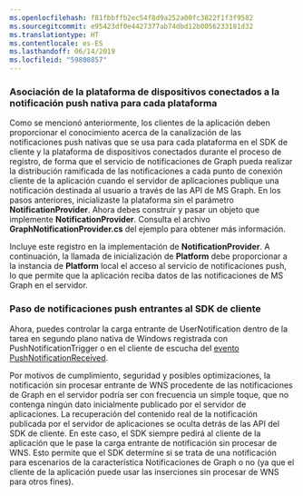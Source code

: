 ```yaml
---
ms.openlocfilehash: f81fbbffb2ec54f8d9a252a00fc3822f1f3f9582
ms.sourcegitcommit: e95423df0e4427377ab74dbd12b0056233181d32
ms.translationtype: HT
ms.contentlocale: es-ES
ms.lasthandoff: 06/14/2019
ms.locfileid: "59800857"
---
```

### <a name="associate-the-connected-devices-platform-with-the-native-push-notification-for-each-platform"></a>Asociación de la plataforma de dispositivos conectados a la notificación push nativa para cada plataforma 

Como se mencionó anteriormente, los clientes de la aplicación deben proporcionar el conocimiento acerca de la canalización de las notificaciones push nativas que se usa para cada plataforma en el SDK de cliente y la plataforma de dispositivos conectados durante el proceso de registro, de forma que el servicio de notificaciones de Graph pueda realizar la distribución ramificada de las notificaciones a cada punto de conexión cliente de la aplicación cuando el servidor de aplicaciones publique una notificación destinada al usuario a través de las API de MS Graph.
En los pasos anteriores, inicializaste la plataforma sin el parámetro **NotificationProvider**. Ahora debes construir y pasar un objeto que implemente **NotificationProvider**. Consulta el archivo **GraphNotificationProvider.cs** del ejemplo para obtener más información. 



Incluye este registro en la implementación de **NotificationProvider**. A continuación, la llamada de inicialización de **Platform** debe proporcionar a la instancia de **Platform** local el acceso al servicio de notificaciones push, lo que permite que la aplicación reciba datos de las notificaciones de MS Graph en el servidor. 

### <a name="pass-incoming-push-notifications-to-the-client-sdk"></a>Paso de notificaciones push entrantes al SDK de cliente
Ahora, puedes controlar la carga entrante de UserNotification dentro de la tarea en segundo plano nativa de Windows registrada con PushNotificationTrigger o en el cliente de escucha del [evento PushNotificationReceived](https://docs.microsoft.com/en-us/uwp/api/windows.networking.pushnotifications.pushnotificationchannel.pushnotificationreceived). 

Por motivos de cumplimiento, seguridad y posibles optimizaciones, la notificación sin procesar entrante de WNS procedente de las notificaciones de Graph en el servidor podría ser con frecuencia un simple toque, que no contenga ningún dato inicialmente publicado por el servidor de aplicaciones. La recuperación del contenido real de la notificación publicada por el servidor de aplicaciones se oculta detrás de las API del SDK de cliente. En este caso, el SDK siempre pedirá al cliente de la aplicación que le pase la carga entrante de notificación sin procesar de WNS. Esto permite que el SDK determine si se trata de una notificación para escenarios de la característica Notificaciones de Graph o no (ya que el cliente de la aplicación puede usar las inserciones sin procesar de WNS para otros fines). 
